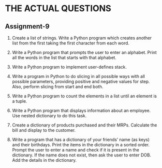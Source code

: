 # THE ACTUAL QUESTIONS

## Assignment-9

1) Create a list of strings. Write a Python program which creates another list from the first taking the first character from each word.

2) Write a Python program that prompts the user to enter an alphabet. Print all the words in the list that starts with that alphabet.

3) Write a Python program to implement user-defines stack.

4) Write a program in Python to do slicing in all possible ways with all possible parameters, providing positive and negative values for step. Also, perform slicing from start and end both.

5) Write a Python program to count the elements in a list until an element is a tuple.

6) Write a Python program that displays information about an employee. Use nested dictionary to do this task.

7) Create a dictionary of products purchased and their MRPs. Calculate the bill and display to the customer.

8) Write a program that has a dictionary of your friends’ name (as keys) and their birthdays. Print the items in the dictionary in a sorted order. Prompt the user to enter a name and check if it is present in the dictionary. If the name does not exist, then ask the user to enter DOB. Add the details in the dictionary.

